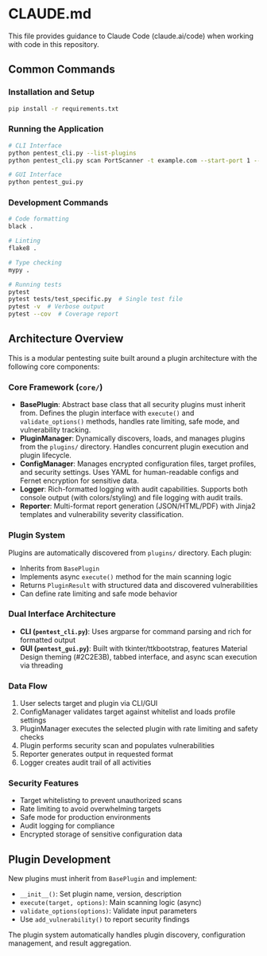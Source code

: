 # CLAUDE.md

This file provides guidance to Claude Code (claude.ai/code) when working with code in this repository.

## Common Commands

### Installation and Setup
```bash
pip install -r requirements.txt
```

### Running the Application
```bash
# CLI Interface
python pentest_cli.py --list-plugins
python pentest_cli.py scan PortScanner -t example.com --start-port 1 --end-port 1000

# GUI Interface
python pentest_gui.py
```

### Development Commands
```bash
# Code formatting
black .

# Linting
flake8 .

# Type checking
mypy .

# Running tests
pytest
pytest tests/test_specific.py  # Single test file
pytest -v  # Verbose output
pytest --cov  # Coverage report
```

## Architecture Overview

This is a modular pentesting suite built around a plugin architecture with the following core components:

### Core Framework (`core/`)
- **BasePlugin**: Abstract base class that all security plugins must inherit from. Defines the plugin interface with `execute()` and `validate_options()` methods, handles rate limiting, safe mode, and vulnerability tracking.
- **PluginManager**: Dynamically discovers, loads, and manages plugins from the `plugins/` directory. Handles concurrent plugin execution and plugin lifecycle.
- **ConfigManager**: Manages encrypted configuration files, target profiles, and security settings. Uses YAML for human-readable configs and Fernet encryption for sensitive data.
- **Logger**: Rich-formatted logging with audit capabilities. Supports both console output (with colors/styling) and file logging with audit trails.
- **Reporter**: Multi-format report generation (JSON/HTML/PDF) with Jinja2 templates and vulnerability severity classification.

### Plugin System
Plugins are automatically discovered from `plugins/` directory. Each plugin:
- Inherits from `BasePlugin`
- Implements async `execute()` method for the main scanning logic
- Returns `PluginResult` with structured data and discovered vulnerabilities
- Can define rate limiting and safe mode behavior

### Dual Interface Architecture
- **CLI (`pentest_cli.py`)**: Uses argparse for command parsing and rich for formatted output
- **GUI (`pentest_gui.py`)**: Built with tkinter/ttkbootstrap, features Material Design theming (#2C2E3B), tabbed interface, and async scan execution via threading

### Data Flow
1. User selects target and plugin via CLI/GUI
2. ConfigManager validates target against whitelist and loads profile settings
3. PluginManager executes the selected plugin with rate limiting and safety checks
4. Plugin performs security scan and populates vulnerabilities
5. Reporter generates output in requested format
6. Logger creates audit trail of all activities

### Security Features
- Target whitelisting to prevent unauthorized scans
- Rate limiting to avoid overwhelming targets
- Safe mode for production environments
- Audit logging for compliance
- Encrypted storage of sensitive configuration data

## Plugin Development

New plugins must inherit from `BasePlugin` and implement:
- `__init__()`: Set plugin name, version, description
- `execute(target, options)`: Main scanning logic (async)
- `validate_options(options)`: Validate input parameters
- Use `add_vulnerability()` to report security findings

The plugin system automatically handles plugin discovery, configuration management, and result aggregation.